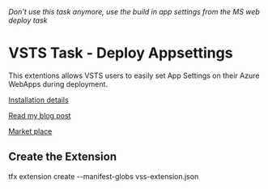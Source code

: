 *Don't use this task anymore, use the build in app settings from the MS web deploy task*

# VSTS Task - Deploy Appsettings

This extentions allows VSTS users to easily set App Settings on their Azure WebApps during deployment.

[Installation details](/AzureAppServiceSetAppSettings/overview.md)  

[Read my blog post](https://www.henkboelman.com/2017/04/vsts-task-to-set-app-settings-during-deploy)

[Market place](https://marketplace.visualstudio.com/items?itemName=hboelman.AzureAppServiceSetAppSettings&WT.mc_id=aiml-0000-heboelma)

## Create the Extension
tfx extension create --manifest-globs vss-extension.json

